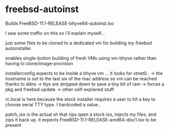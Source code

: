 # freebsd-autoinst
Builds FreeBSD-11.1-RELEASE-bhyve64-autoinst.iso

I saw some traffic on this so i'll explain myself...

just some files to be cloned to a dedicated vm for building my freebsd autoinstaller.

enables single-button building of fresh VMs using vm-bhyve rather than having to clone/image-provision

installerconfig expects to be inside a bhyve vm ... it looks for vtnet0..
  -> the hostname is set to the last six of the mac address so vm can be reached thanks to ddns
  -> ttys are stripped down to save a tiny bit of ram
  -> forces a pkg and freebsd update
  -> other self-explaned stuff

rc.local is here because the stock installer requires a user to hit a key to choose serial TTY type.  I hardcoded a value..

patch_iso is the actual sh that rips open a stock iso, injects my files, and zips it back up.  it expects FreeBSD-11.1-RELEASE-amd64-disc1.iso to be present
